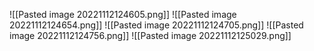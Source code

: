 ![[Pasted image 20221112124605.png]]
![[Pasted image 20221112124654.png]]
![[Pasted image 20221112124705.png]]
![[Pasted image 20221112124756.png]]
![[Pasted image 20221112125029.png]]
